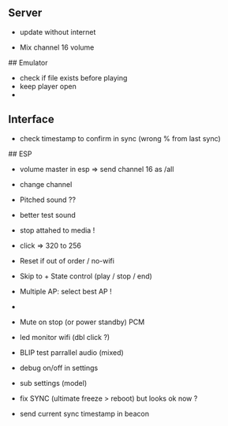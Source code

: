 
## Server

- update without internet

- Mix channel 16 volume


## Emulator

- check if file exists before playing
- keep player open
-

## Interface

- check timestamp to confirm in sync (wrong % from last sync)


## ESP

- volume master in esp => send channel 16 as /all

- change channel

- Pitched sound ??

- better test sound

- stop attahed to media !

- click => 320 to 256

- Reset if out of order / no-wifi
- Skip to + State control (play / stop / end)

- Multiple AP: select best AP !
-
- Mute on stop (or power standby) PCM
- led monitor wifi (dbl click ?)

- BLIP test parrallel audio (mixed)

- debug on/off in settings

- sub settings (model)


- fix SYNC (ultimate freeze > reboot) but looks ok now ?
- send current sync timestamp in beacon
